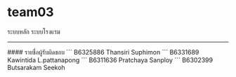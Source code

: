 # team03

ระบบหลัก ระบบโรงแรม 
<hr/>
#### รายชื่อผู้รับผิดชอบ
```
    B6325886 Thansiri Suphimon
```
    B6331689 Kawintida L.pattanapong
```
    B6311636 Pratchaya Sanploy
```
    B6302399 Butsarakam Seekoh

